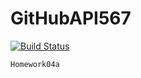# GitHubAPI567 
[![Build Status](https://api.travis-ci.org/babylink1/GitHubAPI567.svg?branch=master)](https://travis-ci.org/babylink1/GitHubAPI567)
```
Homework04a
```

